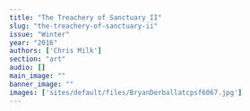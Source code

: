 ```yaml
---
title: "The Treachery of Sanctuary II"
slug: "the-treachery-of-sanctuary-ii"
issue: "Winter"
year: "2016"
authors: ['Chris Milk']
section: "art"
audio: []
main_image: ""
banner_image: ""
images: ['sites/default/files/BryanDerballatcpsf6067.jpg']
---
```

